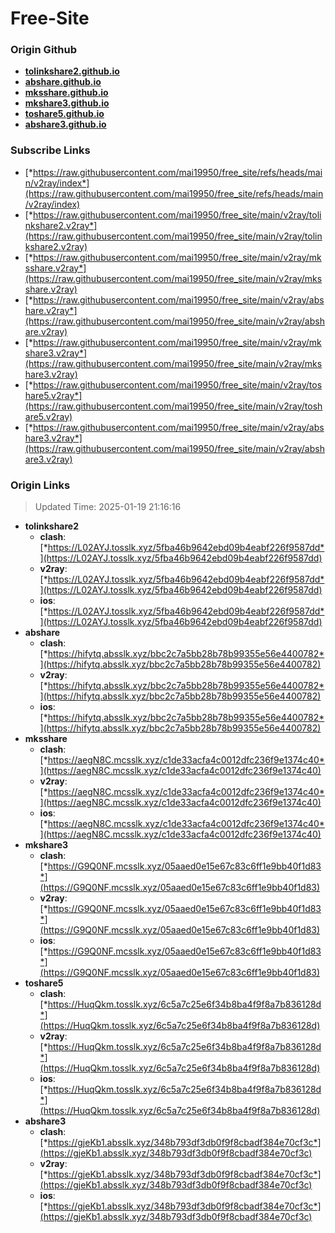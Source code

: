 # Free-Site

### Origin Github

- [**tolinkshare2.github.io**](https://github.com/tolinkshare2/tolinkshare2.github.io)
- [**abshare.github.io**](https://github.com/abshare/abshare.github.io)
- [**mksshare.github.io**](https://github.com/mksshare/mksshare.github.io)
- [**mkshare3.github.io**](https://github.com/mkshare3/mkshare3.github.io)
- [**toshare5.github.io**](https://github.com/toshare5/toshare5.github.io)
- [**abshare3.github.io**](https://github.com/abshare3/abshare3.github.io)

### Subscribe Links

- [*https://raw.githubusercontent.com/mai19950/free_site/refs/heads/main/v2ray/index*](https://raw.githubusercontent.com/mai19950/free_site/refs/heads/main/v2ray/index)
- [*https://raw.githubusercontent.com/mai19950/free_site/main/v2ray/tolinkshare2.v2ray*](https://raw.githubusercontent.com/mai19950/free_site/main/v2ray/tolinkshare2.v2ray)
- [*https://raw.githubusercontent.com/mai19950/free_site/main/v2ray/mksshare.v2ray*](https://raw.githubusercontent.com/mai19950/free_site/main/v2ray/mksshare.v2ray)
- [*https://raw.githubusercontent.com/mai19950/free_site/main/v2ray/abshare.v2ray*](https://raw.githubusercontent.com/mai19950/free_site/main/v2ray/abshare.v2ray)
- [*https://raw.githubusercontent.com/mai19950/free_site/main/v2ray/mkshare3.v2ray*](https://raw.githubusercontent.com/mai19950/free_site/main/v2ray/mkshare3.v2ray)
- [*https://raw.githubusercontent.com/mai19950/free_site/main/v2ray/toshare5.v2ray*](https://raw.githubusercontent.com/mai19950/free_site/main/v2ray/toshare5.v2ray)
- [*https://raw.githubusercontent.com/mai19950/free_site/main/v2ray/abshare3.v2ray*](https://raw.githubusercontent.com/mai19950/free_site/main/v2ray/abshare3.v2ray)

### Origin Links

> Updated Time: 2025-01-19 21:16:16

- **tolinkshare2**
  - **clash**: [*https://L02AYJ.tosslk.xyz/5fba46b9642ebd09b4eabf226f9587dd*](https://L02AYJ.tosslk.xyz/5fba46b9642ebd09b4eabf226f9587dd)
  - **v2ray**: [*https://L02AYJ.tosslk.xyz/5fba46b9642ebd09b4eabf226f9587dd*](https://L02AYJ.tosslk.xyz/5fba46b9642ebd09b4eabf226f9587dd)
  - **ios**: [*https://L02AYJ.tosslk.xyz/5fba46b9642ebd09b4eabf226f9587dd*](https://L02AYJ.tosslk.xyz/5fba46b9642ebd09b4eabf226f9587dd)
- **abshare**
  - **clash**: [*https://hifytq.absslk.xyz/bbc2c7a5bb28b78b99355e56e4400782*](https://hifytq.absslk.xyz/bbc2c7a5bb28b78b99355e56e4400782)
  - **v2ray**: [*https://hifytq.absslk.xyz/bbc2c7a5bb28b78b99355e56e4400782*](https://hifytq.absslk.xyz/bbc2c7a5bb28b78b99355e56e4400782)
  - **ios**: [*https://hifytq.absslk.xyz/bbc2c7a5bb28b78b99355e56e4400782*](https://hifytq.absslk.xyz/bbc2c7a5bb28b78b99355e56e4400782)
- **mksshare**
  - **clash**: [*https://aegN8C.mcsslk.xyz/c1de33acfa4c0012dfc236f9e1374c40*](https://aegN8C.mcsslk.xyz/c1de33acfa4c0012dfc236f9e1374c40)
  - **v2ray**: [*https://aegN8C.mcsslk.xyz/c1de33acfa4c0012dfc236f9e1374c40*](https://aegN8C.mcsslk.xyz/c1de33acfa4c0012dfc236f9e1374c40)
  - **ios**: [*https://aegN8C.mcsslk.xyz/c1de33acfa4c0012dfc236f9e1374c40*](https://aegN8C.mcsslk.xyz/c1de33acfa4c0012dfc236f9e1374c40)
- **mkshare3**
  - **clash**: [*https://G9Q0NF.mcsslk.xyz/05aaed0e15e67c83c6ff1e9bb40f1d83*](https://G9Q0NF.mcsslk.xyz/05aaed0e15e67c83c6ff1e9bb40f1d83)
  - **v2ray**: [*https://G9Q0NF.mcsslk.xyz/05aaed0e15e67c83c6ff1e9bb40f1d83*](https://G9Q0NF.mcsslk.xyz/05aaed0e15e67c83c6ff1e9bb40f1d83)
  - **ios**: [*https://G9Q0NF.mcsslk.xyz/05aaed0e15e67c83c6ff1e9bb40f1d83*](https://G9Q0NF.mcsslk.xyz/05aaed0e15e67c83c6ff1e9bb40f1d83)
- **toshare5**
  - **clash**: [*https://HuqQkm.tosslk.xyz/6c5a7c25e6f34b8ba4f9f8a7b836128d*](https://HuqQkm.tosslk.xyz/6c5a7c25e6f34b8ba4f9f8a7b836128d)
  - **v2ray**: [*https://HuqQkm.tosslk.xyz/6c5a7c25e6f34b8ba4f9f8a7b836128d*](https://HuqQkm.tosslk.xyz/6c5a7c25e6f34b8ba4f9f8a7b836128d)
  - **ios**: [*https://HuqQkm.tosslk.xyz/6c5a7c25e6f34b8ba4f9f8a7b836128d*](https://HuqQkm.tosslk.xyz/6c5a7c25e6f34b8ba4f9f8a7b836128d)
- **abshare3**
  - **clash**: [*https://gjeKb1.absslk.xyz/348b793df3db0f9f8cbadf384e70cf3c*](https://gjeKb1.absslk.xyz/348b793df3db0f9f8cbadf384e70cf3c)
  - **v2ray**: [*https://gjeKb1.absslk.xyz/348b793df3db0f9f8cbadf384e70cf3c*](https://gjeKb1.absslk.xyz/348b793df3db0f9f8cbadf384e70cf3c)
  - **ios**: [*https://gjeKb1.absslk.xyz/348b793df3db0f9f8cbadf384e70cf3c*](https://gjeKb1.absslk.xyz/348b793df3db0f9f8cbadf384e70cf3c)
